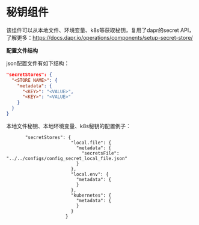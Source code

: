 # 秘钥组件
该组件可以从本地文件、环境变量、k8s等获取秘钥，复用了dapr的secret API，了解更多：https://docs.dapr.io/operations/components/setup-secret-store/

**配置文件结构**

json配置文件有如下结构：
```json
"secretStores": {
  "<STORE NAME>": {
    "metadata": {
      "<KEY>": "<VALUE>",
      "<KEY>": "<VALUE>"
    }
  }
}
```
本地文件秘钥、本地环境变量、k8s秘钥的配置例子：
```
       "secretStores": {
                        "local.file": {
                          "metadata": {
                            "secretsFile": "../../configs/config_secret_local_file.json"
                          }
                        },
                        "local.env": {
                          "metadata": {
                          }
                        },
                        "kubernetes": {
                          "metadata": {
                          }
                        }
                      }
```